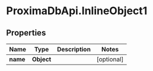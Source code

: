 # ProximaDbApi.InlineObject1

## Properties

Name | Type | Description | Notes
------------ | ------------- | ------------- | -------------
**name** | **Object** |  | [optional] 


